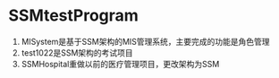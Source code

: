 # SSMtestProgram

1. MISystem是基于SSM架构的MIS管理系统，主要完成的功能是角色管理
2. test1022是SSM架构的考试项目
3. SSMHospital重做以前的医疗管理项目，更改架构为SSM
